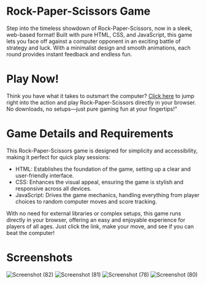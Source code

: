 # Rock-Paper-Scissors Game   
Step into the timeless showdown of Rock-Paper-Scissors, now in a sleek, web-based format! Built with pure HTML, CSS, and JavaScript, this game lets you face off against a computer opponent in an exciting battle of strategy and luck. With a minimalist design and smooth animations, each round provides instant feedback and endless fun.

# Play Now!
Think you have what it takes to outsmart the computer? [Click here](https://mohammadrakib-8.github.io/Rock-Paper-Scissors/) to jump right into the action and play Rock-Paper-Scissors directly in your browser. No downloads, no setups—just pure gaming fun at your fingertips!"

# Game Details and Requirements
This Rock-Paper-Scissors game is designed for simplicity and accessibility, making it perfect for quick play sessions:

- HTML: Establishes the foundation of the game, setting up a clear and user-friendly interface.
- CSS: Enhances the visual appeal, ensuring the game is stylish and responsive across all devices.
- JavaScript: Drives the game mechanics, handling everything from player choices to random computer moves and score tracking.

With no need for external libraries or complex setups, this game runs directly in your browser, offering an easy and enjoyable experience for players of all ages. Just click the link, make your move, and see if you can beat the computer!

# Screenshots
![Screenshot (82)](https://github.com/user-attachments/assets/50f8d142-b1d3-4f8e-b8e5-52a9959cbdce)
![Screenshot (81)](https://github.com/user-attachments/assets/0289a015-0cca-4400-9ac6-41fd278fe6a9)
![Screenshot (78)](https://github.com/user-attachments/assets/0aecfa3c-dc77-4c60-a758-84c5cb6a4f0c)
![Screenshot (80)](https://github.com/user-attachments/assets/5ec7107f-cbc5-4344-a87c-570eaa6cdc10)

